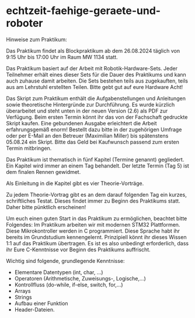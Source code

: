 # echtzeit-faehige-geraete-und-roboter

Hinweise zum Praktikum:  

Das Praktikum findet als Blockpraktikum ab dem 26.08.2024 täglich von 9:15 Uhr bis 17:00 Uhr im Raum MW 1134 statt.  

Das Praktikum basiert auf der Arbeit mit Robotik-Hardware-Sets. Jeder Teilnehmer erhält eines dieser Sets für die Dauer des Praktikums und kann auch zuhause damit arbeiten. Die Sets bestehen teils aus zugekauften, teils aus am Lehrstuhl erstellten Teilen. Bitte gebt gut auf eure Hardware Acht!  

Das Skript zum Praktikum enthält die Aufgabenstellungen und Anleitungen sowie theoretische Hintergründe zur Durchführung.  Es wurde kürzlich überarbeitet und steht unten in der neuen Version (2.6) als PDF zur Verfügung. Beim ersten Termin könnt ihr das von der Fachschaft gedruckte Skript kaufen. Eine gebundenen Ausgabe erleichtert die Arbeit erfahrungsgemäß enorm! Bestellt dazu bitte in der zugehörigen Umfrage oder per E-Mail an den Betreuer (Maximilian Miller) bis spätenstens 05.08.24 ein Skript. Bitte das Geld bei Kaufwunsch passend zum ersten Termin mitbringen.  

Das Praktikum ist thematisch in fünf Kapitel (Termine genannt) gegliedert. Ein Kapitel wird immer an einem Tag behandelt. Der letzte Termin (Tag 5) ist dem finalen Rennen gewidmet.  

Als Einleitung in die Kapitel gibt es vier Theorie-Vorträge.  

Zu jedem Theorie-Vortrag gibt es an dem darauf folgenden Tag ein kurzes, schriftliches Testat. Dieses findet immer zu Beginn des Praktikums statt. Daher bitte pünktlich erscheinen!  


Um euch einen guten Start in das Praktikum zu ermöglichen, beachtet bitte Folgendes: Im Praktikum arbeiten wir mit modernen STM32 Plattformen. Diese Mikrokontroller werden in C programmiert. Diese Sprache habt ihr bereits im Grundstudium kennengelernt. Prinzipiell könnt ihr dieses Wissen 1:1 auf das Praktikum übertragen. Es ist es also unbedingt erforderlich, dass ihr Eure C-Kenntnisse vor Beginn des Praktikums auffrischt.  

Wichtig sind folgende, grundlegende Kenntnisse:
* Elementare Datentypen (int, char, ...)
* Operatoren (Arithmetische, Zuweisungs-, Logische,...)
* Kontrollfluss (do-while, if-else, switch, for,...) 
* Arrays
* Strings
* Aufbau einer Funktion
* Header-Dateien.
